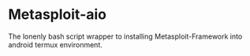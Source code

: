 # Metasploit-aio
The lonenly bash script wrapper to installing Metasploit-Framework into android termux environment.
